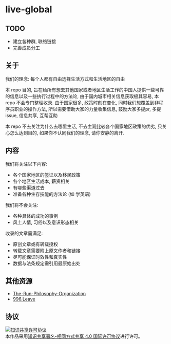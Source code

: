 # live-global

## TODO

- 建立各种群, 联络链接
- 完善成员分工

## 关于

我们的理念: 每个人都有自由选择生活方式和生活地区的自由

本 repo 目的, 旨在给所有想去其他国家或者地区生活工作的中国人提供一些可靠的信息以及一些执行过程中的方法论, 由于国内城市相关信息获取极其容易, 本 repo 不会专门整理收录. 由于国家很多, 政策时刻在变化, 同时我们想覆盖到非程序员职业的操作方法, 所以需要借助大家的力量收集信息, 鼓励大家多提pr, 多提issue, 信息共享, 互帮互助

本 repo 不去关注为什么去哪里生活, 不去主观比较各个国家地区政策的优劣, 只关心怎么达到目的, 如果你不认同我们的理念, 请你安静的离开.

## 内容

我们将关注以下内容:
- 各个国家地区的签证以及移民政策
- 各个地区生活成本, 薪资相关
- 有哪些渠道过去
- 准备各种生存技能的方法论 (如 学英语)

我们将不会关注:
- 各种具体的成功的事例
- 风土人情, 习俗以及意识形态相关

收录的文章需满足:
- 原创文章或有转载授权
- 转载文章需要附上原文作者和链接
- 尽可能保证时效性和真实性
- 数据与法条规定需引用最原始出处

## 其他资源

- [The-Run-Philosophy-Organization](https://github.com/The-Run-Philosophy-Organization/run)
- [996.Leave](https://github.com/623637646/996.Leave)

## 协议

<a rel="license" href="http://creativecommons.org/licenses/by-sa/4.0/"><img alt="知识共享许可协议" style="border-width:0" src="https://i.creativecommons.org/l/by-sa/4.0/88x31.png" /></a><br />本作品采用<a rel="license" href="http://creativecommons.org/licenses/by-sa/4.0/">知识共享署名-相同方式共享 4.0 国际许可协议</a>进行许可。